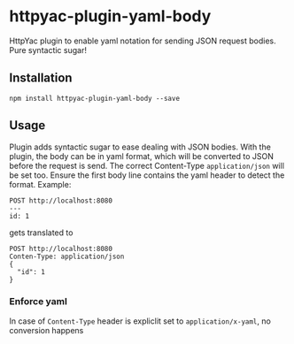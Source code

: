 # httpyac-plugin-yaml-body

HttpYac plugin to enable yaml notation for sending JSON request bodies. Pure syntactic sugar!

## Installation

```
npm install httpyac-plugin-yaml-body --save
```

## Usage

Plugin adds syntactic sugar to ease dealing with JSON bodies. With the plugin, the body can be in yaml
format, which will be converted to JSON before the request is send. The correct Content-Type `application/json` will be set too.
Ensure the first body line contains the yaml header to detect the format. Example:

```
POST http://localhost:8080
---
id: 1
```

gets translated to

```
POST http://localhost:8080
Conten-Type: application/json
{
  "id": 1
}
```

### Enforce yaml

In case of `Content-Type` header is expliclit set to `application/x-yaml`, no conversion happens